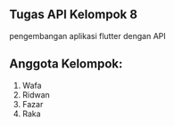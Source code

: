## Tugas API Kelompok 8

pengembangan aplikasi flutter dengan API

## Anggota Kelompok:
1. Wafa
2. Ridwan
3. Fazar
4. Raka

